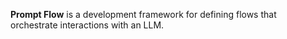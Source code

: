 **Prompt Flow** is a development framework for defining flows that orchestrate interactions with an LLM.
